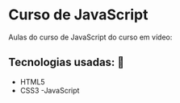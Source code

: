# Curso de JavaScript
Aulas do curso de JavaScript do curso em vídeo:

## Tecnologias usadas: :book:
- HTML5
- CSS3
-JavaScript
